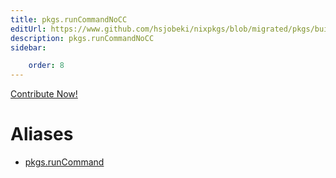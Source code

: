 ```yaml
---
title: pkgs.runCommandNoCC
editUrl: https://www.github.com/hsjobeki/nixpkgs/blob/migrated/pkgs/build-support/trivial-builders/default.nix#L38C16
description: pkgs.runCommandNoCC
sidebar:

    order: 8
---
```


<a href="https://www.github.com/hsjobeki/nixpkgs/blob/migrated/pkgs/build-support/trivial-builders/default.nix#L38C16">Contribute Now!</a>


# Aliases

- [pkgs.runCommand](/nix-doc-comments/reference/pkgs/pkgs-runcommand)


